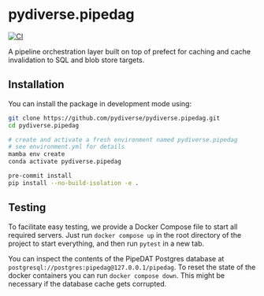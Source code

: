 # pydiverse.pipedag

[![CI](https://github.com/pydiverse/pydiverse.pipedag/actions/workflows/ci.yml/badge.svg)](https://github.com/pydiverse/pydiverse.pipedag/actions/workflows/ci.yml)

A pipeline orchestration layer built on top of prefect for caching and cache invalidation to SQL and blob store targets.

## Installation

You can install the package in development mode using:

```bash
git clone https://github.com/pydiverse/pydiverse.pipedag.git
cd pydiverse.pipedag

# create and activate a fresh environment named pydiverse.pipedag
# see environment.yml for details
mamba env create
conda activate pydiverse.pipedag

pre-commit install
pip install --no-build-isolation -e .
```

## Testing

To facilitate easy testing, we provide a Docker Compose file to start all required servers.
Just run `docker compose up` in the root directory of the project to start everything, and then run `pytest` in a new tab.

You can inspect the contents of the PipeDAT Postgres database at `postgresql://postgres:pipedag@127.0.0.1/pipedag`.
To reset the state of the docker containers you can run `docker compose down`.
This might be necessary if the database cache gets corrupted.
